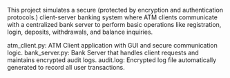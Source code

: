 This project simulates a secure (protected by encryption and authentication protocols.) client-server banking system where ATM clients communicate with a centralized bank server to perform basic operations like registration, login, deposits, withdrawals, and balance inquiries.

atm_client.py: ATM Client application with GUI and secure communication logic.
bank_server.py: Bank Server that handles client requests and maintains encrypted audit logs.
audit.log: Encrypted log file automatically generated to record all user transactions.
